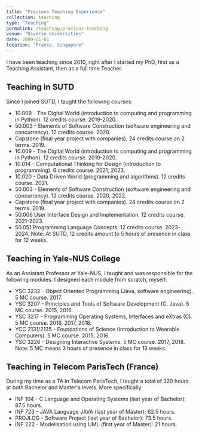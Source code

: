 ```yaml
---
title: "Previous Teaching Experience"
collection: teaching
type: "Teaching"
permalink: /teaching/previous-teaching
venue: "Diverse Universities"
date: 2009-01-01
location: "France, Singapore"
---
```


I have been teaching since 2010, right after I started my PhD, first as a Teaching Assistant, then as a full time Teacher.

## Teaching in SUTD
Since I joined SUTD, I taught the following courses:
- 10.009 - The Digital World (introduction to computing and programming in Python). 12 credits course. 2019-2020.
- 50.003 - Elements of Software Construction (software engineering and concurrency). 12 credits course. 2020.
- Capstone (final year project with companies). 24 credits course on 2 terms. 2019.
- 10.009 - The Digital World (introduction to computing and programming in Python). 12 credits course. 2019-2020.
- 10.014 - Computational Thinking for Design (introduction to programming). 6 credits course. 2021, 2023.
- 10.020 - Data Driven World (programming and algorithms). 12 credits course. 2021.
- 50.003 - Elements of Software Construction (software engineering and concurrency). 12 credits course. 2020, 2022.
- Capstone (final year project with companies). 24 credits course on 2 terms. 2019.
- 50.006 User Interface Design and Implementation. 12 credits course. 2021-2023.
- 50.051 Programming Language Concepts. 12 credits course. 2023-2024.
Note: At SUTD, 12 credits amount to 5 hours of presence in class for 12 weeks.


## Teaching in Yale-NUS College
As an Assistant Professor at Yale-NUS, I taught and was responsible for the following modules.
I designed each module from scratch, myself:
- YSC 3232 - Object Oriented Programming (Java, software engineering). 5 MC course. 2017.
- YSC 3207 - Principles and Tools of Software Development (C, Java). 5 MC course. 2015, 2016.
- YSC 3217 - Programming Operating Systems, Interfaces and eXtras (C). 5 MC course. 2016, 2017, 2018.
- YCC 2131/2135 - Foundations of Science (Introduction to Wearable Computers). 5 MC course. 2015, 2016.
- YSC 3226 - Designing Interactive Systems. 5 MC course. 2017, 2018.
Note: 5 MC means 3 hours of presence in class for 13 weeks.

## Teaching in Telecom ParisTech (France)
During my time as a TA in Telecom ParisTech, I taught a total of 320 hours at both Bachelor and Master's levels.
More specifically:
- INF 104 - C Language and Operating Systems (last year of Bachelor): 87.5 hours.
- INF 723 - JAVA Language JAVA (last year of Master): 62.5 hours.
- PROJLOG - Software Project (last year of Bachelor): 73.5 hours.
- INF 222 - Modelisation using UML (first year of Master): 21 hours.
